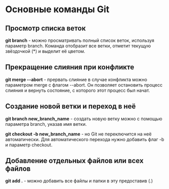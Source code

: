 # Основные команды Git


## Просмотр списка веток
**git branch** - можно просматривать полный список веток, используя параметр branch. Команда отобразит все ветки, отметит текущую звёздочкой (*) и выделит её цветом.

## Прекращение слияния при конфликте
**git merge --abort** - прервать слияние в случае конфликта можно параметром merge с флагом --abort. Он позволяет остановить процесс слияния и вернуть состояние, с которого этот процесс был начат.


## Создание новой ветки и переход в неё
**git branch new_branch_name** - cоздать новую ветку можно с помощью параметра branch, указав имя ветки.

**git checkout -b new_branch_name** - но Git не переключится на неё автоматически. Для автоматического перехода нужно добавить флаг -b и параметр checkout.


## Добавление отдельных файлов или всех файлов
**git add .** - можно добавить все файлы и папки в эту предоставив  (.)
